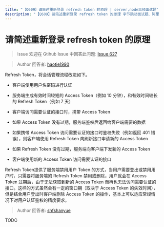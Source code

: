 ```yaml
---
title: "【Q609】请简述重新登录 refresh token 的原理 | server,node高频面试题"
description: "【Q609】请简述重新登录 refresh token 的原理 字节跳动面试题、阿里腾讯面试题、美团小米面试题。"
---
```


# 请简述重新登录 refresh token 的原理

> Issue
> 欢迎在 Gtihub Issue 中回答此问题: [Issue 627](https://github.com/shfshanyue/Daily-Question/issues/627)

> Author
> 回答者: [haotie1990](https://github.com/haotie1990)

Refresh Token，将会话管理流程改进如下。

- 客户端使用用户名密码进行认证

- 服务端生成有效时间较短的 Access Token（例如 10 分钟），和有效时间较长的 Refresh Token（例如 7 天）

- 客户端访问需要认证的接口时，携带 Access Token

- 如果 Access Token 没有过期，服务端鉴权后返回给客户端需要的数据

- 如果携带 Access Token 访问需要认证的接口时鉴权失败（例如返回 401 错误），则客户端使用 Refresh Token 向刷新接口申请新的 Access Token

- 如果 Refresh Token 没有过期，服务端向客户端下发新的 Access Token

- 客户端使用新的 Access Token 访问需要认证的接口

Refresh Token提供了服务端禁用用户 Token 的方式，当用户需要登出或禁用用户时，只需要将服务端的 Refresh Token 禁用或删除，用户就会在 Access Token 过期后，由于无法获取到新的 Access Token 而再也无法访问需要认证的接口。这样的方式虽然会有一定的窗口期（取决于 Access Token 的失效时间），但是结合用户登出时客户端删除 Access Token 的操作，基本上可以适应常规情况下对用户认证鉴权的精度要求。

> Author
> 回答者: [shfshanyue](https://github.com/shfshanyue)

TODO
